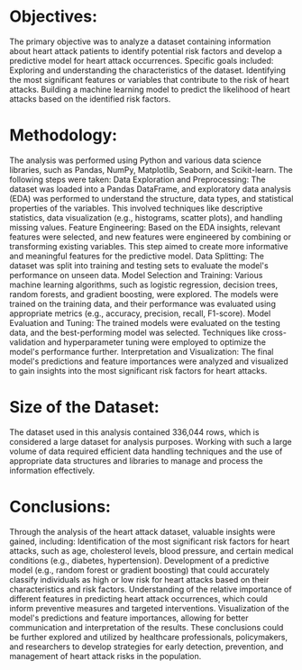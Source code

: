 # Objectives:
The primary objective was to analyze a dataset containing information about heart attack patients to identify potential risk factors and develop a predictive model for heart attack occurrences. Specific goals included:
Exploring and understanding the characteristics of the dataset.
Identifying the most significant features or variables that contribute to the risk of heart attacks.
Building a machine learning model to predict the likelihood of heart attacks based on the identified risk factors.

# Methodology:
The analysis was performed using Python and various data science libraries, such as Pandas, NumPy, Matplotlib, Seaborn, and Scikit-learn. The following steps were taken:
Data Exploration and Preprocessing: The dataset was loaded into a Pandas DataFrame, and exploratory data analysis (EDA) was performed to understand the structure, data types, and statistical properties of the variables. This involved techniques like descriptive statistics, data visualization (e.g., histograms, scatter plots), and handling missing values.
Feature Engineering: Based on the EDA insights, relevant features were selected, and new features were engineered by combining or transforming existing variables. This step aimed to create more informative and meaningful features for the predictive model.
Data Splitting: The dataset was split into training and testing sets to evaluate the model's performance on unseen data.
Model Selection and Training: Various machine learning algorithms, such as logistic regression, decision trees, random forests, and gradient boosting, were explored. The models were trained on the training data, and their performance was evaluated using appropriate metrics (e.g., accuracy, precision, recall, F1-score).
Model Evaluation and Tuning: The trained models were evaluated on the testing data, and the best-performing model was selected. Techniques like cross-validation and hyperparameter tuning were employed to optimize the model's performance further.
Interpretation and Visualization: The final model's predictions and feature importances were analyzed and visualized to gain insights into the most significant risk factors for heart attacks.

# Size of the Dataset:
The dataset used in this analysis contained 336,044 rows, which is considered a large dataset for analysis purposes. Working with such a large volume of data required efficient data handling techniques and the use of appropriate data structures and libraries to manage and process the information effectively.

# Conclusions:
Through the analysis of the heart attack dataset, valuable insights were gained, including:
Identification of the most significant risk factors for heart attacks, such as age, cholesterol levels, blood pressure, and certain medical conditions (e.g., diabetes, hypertension).
Development of a predictive model (e.g., random forest or gradient boosting) that could accurately classify individuals as high or low risk for heart attacks based on their characteristics and risk factors.
Understanding of the relative importance of different features in predicting heart attack occurrences, which could inform preventive measures and targeted interventions.
Visualization of the model's predictions and feature importances, allowing for better communication and interpretation of the results.
These conclusions could be further explored and utilized by healthcare professionals, policymakers, and researchers to develop strategies for early detection, prevention, and management of heart attack risks in the population.
